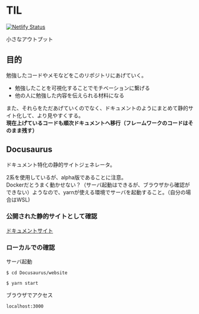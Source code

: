 # TIL
[![Netlify Status](https://api.netlify.com/api/v1/badges/8af81460-1140-4eb4-823d-56a99af5353a/deploy-status)](https://app.netlify.com/sites/h-yoshikawa0724-til/deploys)

小さなアウトプット

## 目的
勉強したコードやメモなどをこのリポジトリにあげていく。
- 勉強したことを可視化することでモチベーションに繋げる
- 他の人に勉強した内容を伝えられる材料になる

また、それらをただあげていくのでなく、ドキュメントのようにまとめて静的サイト化して、より見やすくする。  
**現在上げているコードも順次ドキュメントへ移行（フレームワークのコードはそのまま残す）**

## Docusaurus
ドキュメント特化の静的サイトジェネレータ。

2系を使用しているが、alpha版であることに注意。  
Dockerだとうまく動かせない？（サーバ起動はできるが、ブラウザから確認ができない）ようなので、yarnが使える環境でサーバを起動すること。（自分の場合はWSL)

### 公開された静的サイトとして確認
[ドキュメントサイト](https://h-yoshikawa0724-til.netlify.com/)

### ローカルでの確認
サーバ起動
```
$ cd Docusaurus/website

$ yarn start
```

ブラウザでアクセス
```
localhost:3000
```